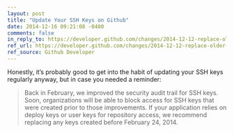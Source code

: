 ```yaml
---
layout: post
title: "Update Your SSH Keys on Github"
date: 2014-12-16 09:21:08 -0400
comments: false
in_reply_to: https://developer.github.com/changes/2014-12-12-replace-older-ssh-keys-created-by-your-application/
ref_url: https://developer.github.com/changes/2014-12-12-replace-older-ssh-keys-created-by-your-application/
ref_source: Github Developer
---
```


Honestly, it’s probably good to get into the habit of updating your SSH keys regularly anyway, but in case you needed a reminder:

> Back in February, we improved the security audit trail for SSH keys. Soon, organizations will be able to block access for SSH keys that were created prior to those improvements. If your application relies on deploy keys or user keys for repository access, we recommend replacing any keys created before February 24, 2014.